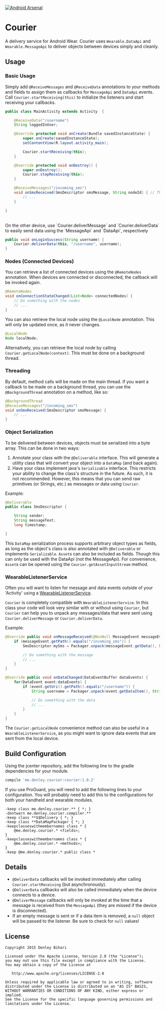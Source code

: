 [![Android Arsenal](https://img.shields.io/badge/Android%20Arsenal-Courier-brightgreen.svg?style=flat)](http://android-arsenal.com/details/1/1644)

# Courier
A delivery service for Android Wear. Courier uses `Wearable.DataApi` and `Wearable.MessageApi` to deliver objects between devices simply and cleanly.


Usage
-------

### Basic Usage

Simply add `@ReceiveMessages` and `@ReceiveData` annotations to your methods and fields to assign them as callbacks for `MessageApi` and `DataApi` events. Call `Courier.startReceiving(this)` to initialize the listeners and start receiving your callbacks.

```java
public class MainActivity extends Activity  {

    @ReceiveData("/username")
    String loggedInUser;

    @Override protected void onCreate(Bundle savedInstanceState) {
        super.onCreate(savedInstanceState);
        setContentView(R.layout.activity_main);

        Courier.startReceiving(this);
    }

    @Override protected void onDestroy() {
        super.onDestroy();
        Courier.stopReceiving(this);
    }

    @ReceiveMessages("/incoming_sms")
    void onSmsReceived(SmsDescriptor smsMessage, String nodeId) { // The nodeId parameter is optional
        // ...
    }

}
```

<br/>
On the other device, use `Courier.deliverMessage` and `Courier.deliverData` to easily send data using the `MessageApi` and `DataApi`, respectively

```java
public void onLoginSuccess(String username) {
    Courier.deliverData(this, "/username", username);
}
```


### Nodes (Connected Devices)

You can retrieve a list of connected devices using the `@RemoteNodes` annotation. When devices are connected or disconnected, the callback will be invoked again.

```java
@RemoteNodes
void onConnectionStateChanged(List<Node> connectedNodes) {
    // Do something with the nodes
    // ...
}
```

You can also retrieve the local node using the `@LocalNode` annotation. This will only be updated once, as it never changes.

```java
@LocalNode
Node localNode;
```

Alternatively, you can retrieve the local node by calling `Courier.getLocalNode(context)`. This must be done on a background thread.

### Threading

By default, method calls will be made on the main thread. If you want a callback to be made on a background thread, you can use the `@BackgroundThread` annotation on a method, like so:

```java
@BackgroundThread
@ReceiveMessages("/incoming_sms")
void onSmsReceived(SmsDescriptor smsMessage) {
    // ...
}
```

### Object Serialization

To be delivered between devices, objects must be serialized into a byte array. This can be done in two ways:

1. Annotate your class with the `@Deliverable` interface. This will generate a utility class that will convert your object into a `DataMap` (and back again).
2. Have your class implement java's `Serializable` interface. This restricts your ability to change the class's structure in the future. As such, it is not recommended. However, this means that you can send raw primitives (or Strings, etc.) as messages or data using `Courier`.

Example:

```java
@Deliverable
public class SmsDescriptor {

    String sender;
    String messageText;
    long timestamp;

}
```

This `DataMap` serialization process supports arbitrary object types as fields, as long as the object's class is also annotated with `@Deliverable` or implements `Serializable`.
`Asset`s can also be included as fields. Though this can only be used with the DataApi (not the MessageApi). For convenience, `Asset`s can be opened using the `Courier.getAssetInputStream` method.

### WearableListenerService

Often you will want to listen for message and data events outside of your 'Activity' using a [WearableListenerService](https://developer.android.com/training/wearables/data-layer/events.html#Listen).

`Courier` is completely compatible with `WearableListenerService`. In this class your code will look very similar with or without using `Courier`, but `Courier` can help you to unpack any messages/data that were sent using `Courier.deliverMessage` or `Courier.deliverData`.

Example:

```java
@Override public void onMessageReceived(@NonNull MessageEvent messageEvent) {
    if (messageEvent.getPath().equals("/incoming_sms")) {
        SmsDescriptor mySms = Packager.unpack(messageEvent.getData(), SmsDescriptor.class);

        // Do something with the message
        // ...
    }
}

@Override public void onDataChanged(DataEventBuffer dataEvents) {
    for(DataEvent event:dataEvents) {
        if (event.getUri().getPath().equals("/username")) {
            String username = Packager.unpack(event.getDataItem(), String.class);

            // Do something with the data
            // ...
        }
    }
}
```

The `Courier.getLocalNode` convenience method can also be useful in a `WearableListenerService`, as you might want to ignore data events that are sent from the local device.

Build Configuration
-------

Using the jcenter repository, add the following line to the gradle dependencies for your module.
```groovy
compile 'me.denley.courier:courier:1.0.2'
```

If you use ProGuard, you will need to add the following lines to your configuration. You will probably need to add this to the configurations for both your handheld and wearable modules.

```
-keep class me.denley.courier.** { *; }
-dontwarn me.denley.courier.compiler.**
-keep class **$$Delivery { *; }
-keep class **DataMapPackager { *; }
-keepclasseswithmembernames class * {
    @me.denley.courier.* <fields>;
}
-keepclasseswithmembernames class * {
    @me.denley.courier.* <methods>;
}
-keep @me.denley.courier.* public class *
```

Details
-------

- `@DeliverData` callbacks will be invoked immediately after calling `Courier.startReceiving` (but asynchronously).
- `@DeliverData` callbacks will also be called immediately when the device connects to a device.
- `@DeliverMessage` callbacks will only be invoked at the time that a message is received from the `MessageApi` (they are missed if the device is disconnected).
- If an empty message is sent or if a data item is removed, a `null` object will be passed to the listener. Be sure to check for `null` values!

License
-------

    Copyright 2015 Denley Bihari

    Licensed under the Apache License, Version 2.0 (the "License");
    you may not use this file except in compliance with the License.
    You may obtain a copy of the License at

       http://www.apache.org/licenses/LICENSE-2.0

    Unless required by applicable law or agreed to in writing, software
    distributed under the License is distributed on an "AS IS" BASIS,
    WITHOUT WARRANTIES OR CONDITIONS OF ANY KIND, either express or implied.
    See the License for the specific language governing permissions and
    limitations under the License.